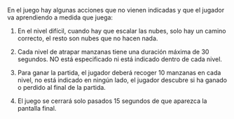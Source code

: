 En el juego hay algunas acciones que no vienen indicadas y que el jugador va aprendiendo a medida que juega:

1. En el nivel difícil, cuando hay que escalar las nubes, solo hay un camino correcto, el resto son nubes que no hacen nada.

2. Cada nivel de atrapar manzanas tiene una duración máxima de 30 segundos. NO está especificado ni está indicado dentro de cada nivel.

3. Para ganar la partida, el jugador deberá recoger 10 manzanas en cada nivel, no está indicado en ningún lado, el jugador descubre si ha ganado o perdido al final de la partida.

4. El juego se cerrará solo pasados 15 segundos de que aparezca la pantalla final.
